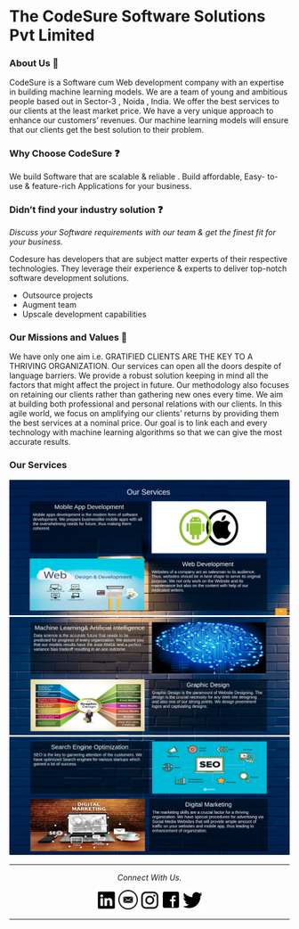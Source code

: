# The CodeSure Software Solutions Pvt Limited 

### About Us :book:
CodeSure is a Software cum Web development company with an expertise in building machine learning models. We are a team of young and ambitious people based out in Sector-3 , Noida , India. We offer the best services to our clients at the least market price. We have a very unique approach to enhance our customers’ revenues. Our machine learning models will ensure that our clients get the best solution to their problem.

### Why Choose CodeSure :question:
We build Software that are scalable & reliable .
Build affordable, Easy- to-use & feature-rich Applications for your business.

### Didn’t find your industry solution :question:
*Discuss your Software requirements with our team & get the finest fit for your business.*

Codesure has developers that are subject matter experts of their respective technologies. They leverage their experience & experts to deliver top-notch software development solutions.

* Outsource projects
* Augment team
* Upscale development capabilities

### Our Missions and Values :dart:
We have only one aim i.e. GRATIFIED CLIENTS ARE THE KEY TO A THRIVING ORGANIZATION. Our services can open all the doors despite of language barriers. We provide a robust solution keeping in mind all the factors that might affect the project in future. Our methodology also focuses on retaining our clients rather than gathering new ones every time. We aim at building both professional and personal relations with our clients.
In this agile world, we focus on amplifying our clients’ returns by providing them the best services at a nominal price. Our goal is to link each and every technology with machine learning algorithms so that we can give the most accurate results.

### Our Services 

![Services](./readme_resources/OurServices1.png)
![Services](./readme_resources/OurServices2.png)
![Services](./readme_resources/OurServices3.png)


<hr>
<p align="center">
  <i>Connect With Us.</i>

  <p align="center">
    <a href="" alt="Linkedin"><img src="./readme_resources/linkedin.png" height='35px'></a>
    <a href="mailto:codesuresoftware2015@gmail.com" alt="Contact me"><img src="./readme_resources/mail.png" height='35px'></a>
    <a href="https://www.instagram.com/codesuresoftwares/" alt="Instagram"><img src="./readme_resources/instagram.png" height='35px'></a>
    <a href="https://www.facebook.com/codesure2015"  alt="Instagram"><img src="./readme_resources/facebook.png" height='35px'></a>
    <a href="https://twitter.com/codesure2015" alt="Instagram"><img src="./readme_resources/twitter.png" height='35px'></a>
  </p>
</p>

<hr>